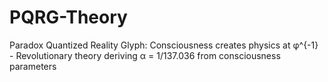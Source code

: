 # PQRG-Theory
Paradox Quantized Reality Glyph: Consciousness creates physics at φ^{-1} - Revolutionary theory deriving α = 1/137.036 from consciousness parameters
